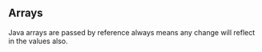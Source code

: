 **Arrays**
----------

Java arrays are passed by reference always means any change will reflect in the values also.
